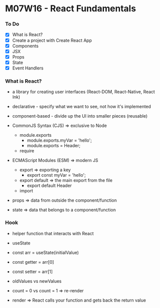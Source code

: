 # M07W16 - React Fundamentals

### To Do
- [x] What is React?
- [x] Create a project with Create React App
- [x] Components
- [x] JSX
- [x] Props
- [x] State
- [x] Event Handlers
<!-- - [ ] Controlled Inputs -->

### What is React?
* a library for creating user interfaces (React-DOM, React-Native, React Ink)
* declarative - specify what we want to see, not how it's implemented
* component-based - divide up the UI into smaller pieces (reusable)


* CommonJS Syntax (CJS) => exclusive to Node
  * module.exports
    * module.exports.myVar = 'hello';
    * module.exports = Header;
  * require
* ECMAScript Modules (ESM) => modern JS
  * export => exporting a key
    * export const myVar = 'hello';
  * export default => the main export from the file
    * export default Header
  * import

* props => data from outside the component/function
* state => data that belongs to a component/function


### Hook
* helper function that interacts with React
* useState

* const arr = useState(initialValue)
* const getter = arr[0]
* const setter = arr[1]

* oldValues vs newValues
* count = 0 vs count = 1 => re-render

* render => React calls your function and gets back the return value







